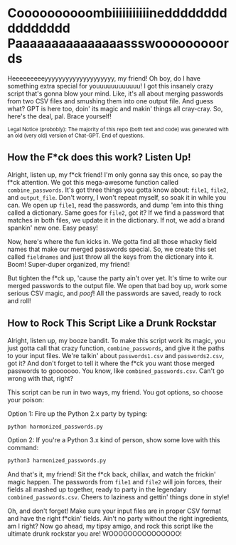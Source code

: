 # Coooooooooombiiiiiiiiiiinedddddddddddddddd Paaaaaaaaaaaaaaassswooooooooords

Heeeeeeeeeyyyyyyyyyyyyyyyyyyyy, my friend! Oh boy, do I have something extra special for youuuuuuuuuuuu! I got this insanely crazy script that's gonna blow your mind. Like, it's all about merging passwords from two CSV files and smushing them into one output file. And guess what? GPT is here too, doin' its magic and makin' things all cray-cray. So, here's the deal, pal. Brace yourself!


<sub>Legal Notice (probobly): The majority of this repo (both text and code) was generated with an old (very old) version of Chat-GPT. End of questions.</sub>


## How the F\*ck does this work? Listen Up!

Alright, listen up, my f\*ck friend! I'm only gonna say this once, so pay the f\*ck attention. We got this mega-awesome function called `combine_passwords`. It's got three things you gotta know about: `file1`, `file2`, and `output_file`. Don't worry, I won't repeat myself, so soak it in while you can. We open up `file1`, read the passwords, and dump 'em into this thing called a dictionary. Same goes for `file2`, got it? If we find a password that matches in both files, we update it in the dictionary. If not, we add a brand spankin' new one. Easy peasy!

Now, here's where the fun kicks in. We gotta find all those whacky field names that make our merged passwords special. So, we create this set called `fieldnames` and just throw all the keys from the dictionary into it. Boom! Super-duper organized, my friend!

But tighten the f\*ck up, 'cause the party ain't over yet. It's time to write our merged passwords to the output file. We open that bad boy up, work some serious CSV magic, and *poof*! All the passwords are saved, ready to rock and roll!

## How to Rock This Script Like a Drunk Rockstar

Alright, listen up, my booze bandit. To make this script work its magic, you just gotta call that crazy function, `combine_passwords`, and give it the paths to your input files. We're talkin' about `passwords1.csv` and `passwords2.csv`, got it? And don't forget to tell it where the f\*ck you want those merged passwords to gooooooo. You know, like `combined_passwords.csv`. Can't go wrong with that, right?

This script can be run in two ways, my friend. You got options, so choose your poison:

Option 1: Fire up the Python 2.x party by typing:

```bash
python harmonized_passwords.py
```

Option 2: If you're a Python 3.x kind of person, show some love with this command:

```bash
python3 harmonized_passwords.py
```

And that's it, my friend! Sit the f\*ck back, chillax, and watch the frickin' magic happen. The passwords from `file1` and `file2` will join forces, their fields all mashed up together, ready to party in the legendary `combined_passwords.csv`. Cheers to laziness and gettin' things done in style!

Oh, and don't forget! Make sure your input files are in proper CSV format and have the right f\*ckin' fields. Ain't no party without the right ingredients, am I right? Now go ahead, my tipsy amigo, and rock this script like the ultimate drunk rockstar you are! WOOOOOOOOOOOOOOO!
